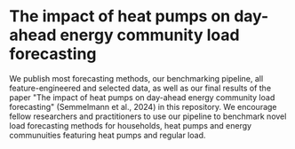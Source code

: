 # The impact of heat pumps on day-ahead energy community load forecasting

We publish most forecasting methods, our benchmarking pipeline, all feature-engineered and selected data, as well as our final results of the paper "The impact of heat pumps on day-ahead energy community load forecasting" (Semmelmann et al., 2024) in this repository. We encourage fellow researchers and practitioners to use our pipeline to benchmark novel load forecasting methods for households, heat pumps and energy communuities featuring heat pumps and regular load. 

